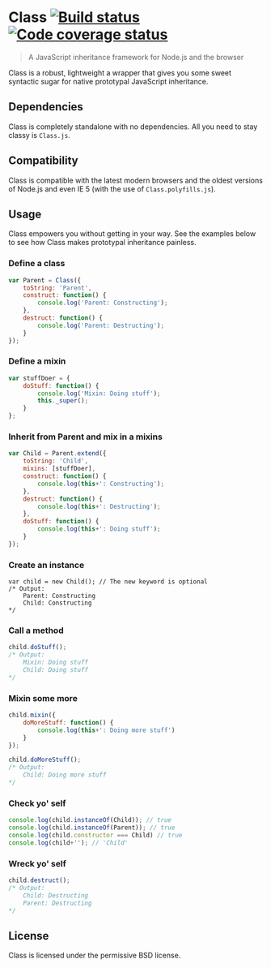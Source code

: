 # Class  [![Build status][travis-image]][travis] [![Code coverage status][coveralls-image]][coveralls]
> A JavaScript inheritance framework for Node.js and the browser

Class is a robust, lightweight a wrapper that gives you some sweet syntactic sugar for native prototypal JavaScript inheritance.


## Dependencies

Class is completely standalone with no dependencies. All you need to stay classy is `Class.js`.


## Compatibility

Class is compatible with the latest modern browsers and the oldest versions of Node.js and even IE 5 (with the use of `Class.polyfills.js`).


## Usage

Class empowers you without getting in your way. See the examples below to see how Class makes prototypal inheritance painless.


### Define a class

```javascript
var Parent = Class({
	toString: 'Parent',
	construct: function() {
		console.log('Parent: Constructing');
	},
	destruct: function() {
		console.log('Parent: Destructing');
	}
});
```


### Define a mixin

```javascript
var stuffDoer = {
	doStuff: function() {
		console.log('Mixin: Doing stuff');
		this._super();
	}
};
```


### Inherit from Parent and mix in a mixins

```javascript
var Child = Parent.extend({
	toString: 'Child',
	mixins: [stuffDoer],
	construct: function() {
		console.log(this+': Constructing');
	},
	destruct: function() {
		console.log(this+': Destructing');
	},
	doStuff: function() {
		console.log(this+': Doing stuff');
	}
});
```


### Create an instance

```
var child = new Child(); // The new keyword is optional
/* Output:
	Parent: Constructing
	Child: Constructing
*/
```


### Call a method

```javascript
child.doStuff();
/* Output:
	Mixin: Doing stuff
	Child: Doing stuff
*/
```


### Mixin some more

```javascript
child.mixin({
	doMoreStuff: function() {
		console.log(this+': Doing more stuff')
	}
});

child.doMoreStuff();
/* Output:
	Child: Doing more stuff
*/
```


### Check yo' self

```javascript
console.log(child.instanceOf(Child)); // true
console.log(child.instanceOf(Parent)); // true
console.log(child.constructor === Child) // true
console.log(child+''); // 'Child'
```


### Wreck yo' self

```javascript
child.destruct();
/* Output:
	Child: Destructing
	Parent: Destructing
*/
```

## License

Class is licensed under the permissive BSD license.


[coveralls]: https://coveralls.io/r/lazd/Class
[coveralls-image]: https://coveralls.io/repos/lazd/Class/badge.png?branch=master

[travis]: http://travis-ci.org/lazd/Class
[travis-image]: https://secure.travis-ci.org/lazd/Class.png?branch=master